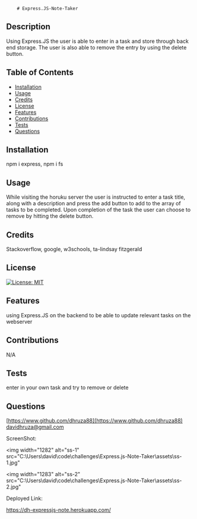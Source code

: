 
        # Express.JS-Note-Taker

## Description
Using Express.JS the user is able to enter in a task and store through back end storage. The user is also able to remove the entry by using the delete button.



## Table of Contents

- [Installation](#installation)
- [Usage](#usage)
- [Credits](#credits)
- [License](#license)
- [Features](#features)
- [Contributions](#contributions)
- [Tests](#tests)
- [Questions](#questions)


## Installation
npm i express, npm i fs

## Usage
While visiting the horuku server the user is instructed to enter a task title, along with a description and press the add button to add to the array of tasks to be completed. Upon completion of the task the user can choose to remove by hitting the delete button.

## Credits
Stackoverflow, google, w3schools, ta-lindsay fitzgerald

## License
[![License: MIT](https://img.shields.io/badge/License-MIT-yellow.svg)](https://opensource.org/licenses/MIT)


## Features
using Express.JS on the backend to be able to update relevant tasks on the webserver

## Contributions
N/A

## Tests
enter in your own task and try to remove or delete

## Questions
[https://www.github.com/dhruza88](https://www.github.com/dhruza88) <br />
davidhruza@gmail.com

ScreenShot:

<img width="1282" alt="ss-1" src="C:\Users\david\code\challenges\Express.js-Note-Taker\assets\ss-1.jpg"


<img width="1283" alt="ss-2" src="C:\Users\david\code\challenges\Express.js-Note-Taker\assets\ss-2.jpg"


Deployed Link:

https://dh-expressjs-note.herokuapp.com/

